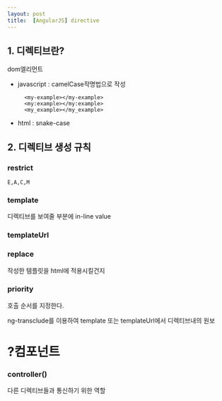 ```yaml
---
layout: post
title:  [AngularJS] directive
---
```


## 1. 디렉티브란?
dom엘리먼트

- javascript : camelCase작명법으로 작성

		<my-example></my-example>
		<my:example></my:example>
		<my_example></my_example>
		

- html : snake-case


## 2. 디렉티브 생성 규칙

### restrict 
	E,A,C,M
### template
디렉티브를 보여줄 부분에 in-line value
### templateUrl

### replace 
작성한 템플릿을 html에 적용시킬건지
### priority 
호출 순서를 지정한다.

ng-transclude를 이용하여 template 또는 templateUrl에서 디렉티브내의 원보 

# ?컴포넌트

### controller()
다른 디렉티브들과 통신하기 위한 역할	
